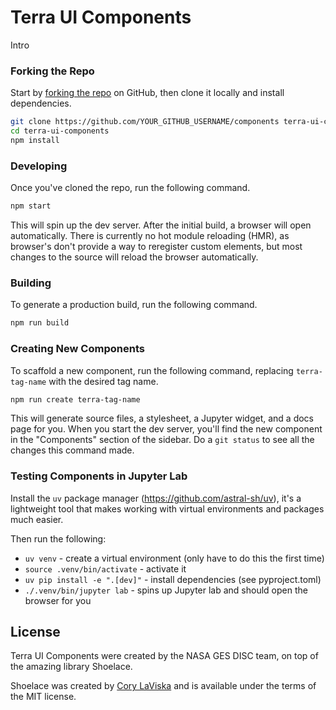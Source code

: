# Terra UI Components

Intro

### Forking the Repo

Start by [forking the repo](https://github.com/gesdisc/components/fork) on GitHub, then clone it locally and install dependencies.

```bash
git clone https://github.com/YOUR_GITHUB_USERNAME/components terra-ui-components
cd terra-ui-components
npm install
```

### Developing

Once you've cloned the repo, run the following command.

```bash
npm start
```

This will spin up the dev server. After the initial build, a browser will open automatically. There is currently no hot module reloading (HMR), as browser's don't provide a way to reregister custom elements, but most changes to the source will reload the browser automatically.

### Building

To generate a production build, run the following command.

```bash
npm run build
```

### Creating New Components

To scaffold a new component, run the following command, replacing `terra-tag-name` with the desired tag name.

```bash
npm run create terra-tag-name
```

This will generate source files, a stylesheet, a Jupyter widget, and a docs page for you. When you start the dev server, you'll find the new component in the "Components" section of the sidebar. Do a `git status` to see all the changes this command made.

### Testing Components in Jupyter Lab

Install the `uv` package manager (https://github.com/astral-sh/uv), it's a lightweight tool that makes working with virtual environments and packages much easier. 

Then run the following:
* `uv venv` - create a virtual environment (only have to do this the first time)
* `source .venv/bin/activate` - activate it
* `uv pip install -e ".[dev]"` - install dependencies (see pyproject.toml)
* `./.venv/bin/jupyter lab` - spins up Jupyter lab and should open the browser for you

## License

Terra UI Components were created by the NASA GES DISC team, on top of the amazing library Shoelace.

Shoelace was created by [Cory LaViska](https://twitter.com/claviska) and is available under the terms of the MIT license.
